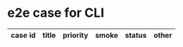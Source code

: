 # e2e case for CLI

| case id | title                             |  priority | smoke | status | other |
|---------|-----------------------------------------|----------|-------|--------|-------|
